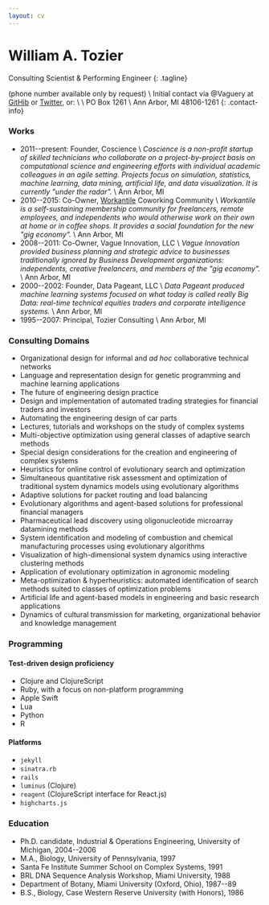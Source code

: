 ```yaml
---
layout: cv
---
```


# William A. Tozier

Consulting Scientist & Performing Engineer
{: .tagline}

(phone number available only by request) \\
Initial contact via @Vaguery at [GitHib](https://github.com/vaguery) or [Twitter](https://twitter.com/vaguery), or: \\
\\
PO Box 1261 \\
Ann Arbor, MI 48106-1261
{: .contact-info} 

### Works

- 2011--present: Founder, Coscience \\
_Coscience is a non-profit startup of skilled technicians who collaborate on a project-by-project basis on computational science and engineering efforts with individual academic colleagues in an agile setting. Projects focus on simulation, statistics, machine learning, data mining, artificial life, and data visualization. It is currently "under the radar"._ \\
Ann Arbor, MI
- 2010--2015: Co-Owner, [Workantile](http://workantile.com) Coworking Community \\
_Workantile is a self-sustaining membership community for freelancers, remote employees, and independents who would otherwise work on their own at home or in coffee shops. It provides a social foundation for the new "gig economy"._ \\
Ann Arbor, MI
- 2008--2011: Co-Owner, Vague Innovation, LLC \\
_Vague Innovation provided business planning and strategic advice to businesses traditionally ignored by Business Development organizations: independents, creative freelancers, and members of the "gig economy"._ \\
Ann Arbor, MI
- 2000--2002: Founder, Data Pageant, LLC \\
_Data Pageant produced machine learning systems focused on what today is called _really_ Big Data: real-time technical equities traders and corporate intelligence systems._ \\
Ann Arbor, MI
- 1995--2007: Principal, Tozier Consulting \\
Ann Arbor, MI

### Consulting Domains

- Organizational design for informal and _ad hoc_ collaborative technical networks
- Language and representation design for genetic programming and machine learning applications
- The future of engineering design practice
- Design and implementation of automated trading strategies for financial traders and investors
- Automating the engineering design of car parts
- Lectures, tutorials and workshops on the study of complex systems
- Multi-objective optimization using general classes of adaptive search methods
- Special design considerations for the creation and engineering of complex systems
- Heuristics for online control of evolutionary search and optimization
- Simultaneous quantitative risk assessment and optimization of traditional system dynamics models using evolutionary algorithms
- Adaptive solutions for packet routing and load balancing
- Evolutionary algorithms and agent-based solutions for professional financial managers
- Pharmaceutical lead discovery using oligonucleotide microarray datamining methods
- System identification and modeling of combustion and chemical manufacturing processes using evolutionary algorithms
- Visualization of high-dimensional system dynamics using interactive clustering methods
- Application of evolutionary optimization in agronomic modeling
- Meta-optimization & hyperheuristics: automated identification of search methods suited to classes of optimization problems
- Artificial life and agent-based models in engineering and basic research applications
- Dynamics of cultural transmission for marketing, organizational behavior and knowledge management

### Programming

#### Test-driven design proficiency

- Clojure and ClojureScript
- Ruby, with a focus on non-platform programming
- Apple Swift
- Lua
- Python
- R

#### Platforms

- `jekyll`
- `sinatra.rb`
- `rails`
- `luminus` (Clojure)
- `reagent` (ClojureScript interface for React.js)
- `highcharts.js`

### Education

- Ph.D. candidate, Industrial & Operations Engineering, University of Michigan, 2004--2006
- M.A., Biology, University of Pennsylvania, 1997
- Santa Fe Institute Summer School on Complex Systems, 1991
- BRL DNA Sequence Analysis Workshop, Miami University, 1988
- Department of Botany, Miami University (Oxford, Ohio), 1987--89
- B.S., Biology, Case Western Reserve University (with Honors), 1986

